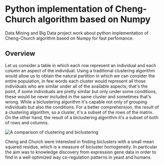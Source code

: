 # Python implementation of Cheng-Church algorithm based on Numpy

Data Mining and Big Data project work about python implementation of Cheng-Church algorithm based on Numpy for fast perfomance. 

## Overview
Let us consider a table in which each row represent an individual and each column an aspect of the individual. 
Using a traditional clustering algorithm would allow us to obtain the natural partition in which we can consider the entire population, in few words each cluster would represent all those individuals who are similar under all of the available aspects; that's the point, if some individuals are pretty similar but only under some conditions, these would be never included in the same cluster and sometimes that's wrong.
While a biclustering algorithm it's capable not only of grouping individuals but also the conditions.
For a better comprehension, the result of a clustering algorithm, so a cluster, it's a subset of the rows of the matrix. On the other hand, the result of a biclustering algorithm it's a subset of both of rows and columns.

![A comparison of clustering and biclustering](https://ars.els-cdn.com/content/image/1-s2.0-S0169260713002605-gr1.jpg)

Cheng and Church were interested in finding biclusters with a small mean squared residue, which is a measure of bicluster homogeneity. 
In particular the aim was to knowledge discovery from expression gene data in order to find in a well optimized way co-regulation patterns in yeast and humans.
